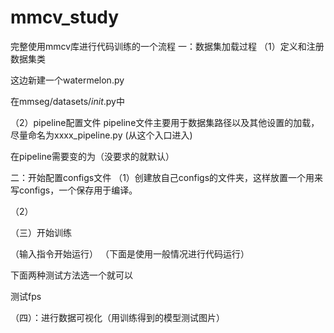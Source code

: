# mmcv_study
完整使用mmcv库进行代码训练的一个流程
一：数据集加载过程
（1）定义和注册数据集类

这边新建一个watermelon.py

在mmseg/datasets/_init_.py中


（2）pipeline配置文件
pipeline文件主要用于数据集路径以及其他设置的加载，尽量命名为xxxx_pipeline.py
(从这个入口进入)



在pipeline需要变的为（没要求的就默认）


二：开始配置configs文件
（1）创建放自己configs的文件夹，这样放置一个用来写configs，一个保存用于编译。



（2）


（三）开始训练

（输入指令开始运行）
（下面是使用一般情况进行代码运行）

下面两种测试方法选一个就可以


测试fps

（四）：进行数据可视化（用训练得到的模型测试图片）












